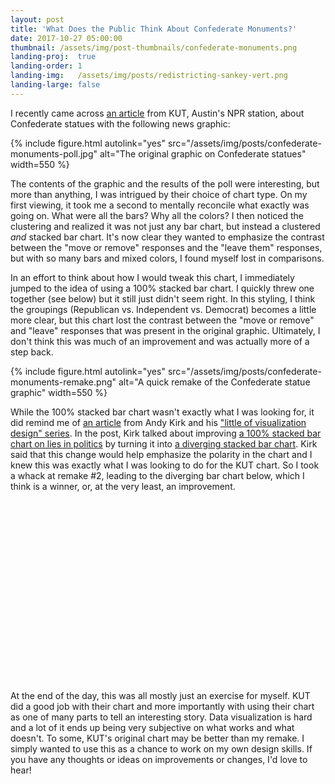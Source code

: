 ```yaml
---
layout: post
title: 'What Does the Public Think About Confederate Monuments?'
date: 2017-10-27 05:00:00
thumbnail: /assets/img/post-thumbnails/confederate-monuments.png
landing-proj:  true
landing-order: 1
landing-img:   /assets/img/posts/redistricting-sankey-vert.png
landing-large: false
---
```


I recently came across [an article](http://kut.org/post/uttt-poll-most-texas-voters-say-confederate-memorials-shouldn-t-move-0) from KUT, Austin's NPR station, about Confederate statues with the following news graphic:

{% include figure.html autolink="yes" src="/assets/img/posts/confederate-monuments-poll.jpg" alt="The original graphic on Confederate statues" width=550 %}

The contents of the graphic and the results of the poll were interesting, but more than anything, I was intrigued by their choice of chart type. On my first viewing, it took me a second to mentally reconcile what exactly was going on. What were all the bars? Why all the colors? I then noticed the clustering and realized it was not just any bar chart, but instead a clustered *and* stacked bar chart. It's now clear they wanted to emphasize the contrast between the "move or remove" responses and the "leave them" responses, but with so many bars and mixed colors, I found myself lost in comparisons.

<!-- more -->

In an effort to think about how I would tweak this chart, I immediately jumped to the idea of using a 100% stacked bar chart. I quickly threw one together (see below) but it still just didn't seem right. In this styling, I think the groupings (Republican vs. Independent vs. Democrat) becomes a little more clear, but this chart lost the contrast between the "move or remove" and "leave" responses that was present in the original graphic. Ultimately, I don't think this was much of an improvement and was actually more of a step back.

{% include figure.html autolink="yes" src="/assets/img/posts/confederate-monuments-remake.png" alt="A quick remake of the Confederate statue graphic" width=550 %}

While the 100% stacked bar chart wasn't exactly what I was looking for, it did remind me of [an article](http://www.visualisingdata.com/2016/08/little-visualisation-design-part-21/) from Andy Kirk and his ["little of visualization design" series](http://www.visualisingdata.com/2016/03/little-visualisation-design/). In the post, Kirk talked about improving [a 100% stacked bar chart on lies in politics](http://mannmetrics.com/who-lies-more/) by turning it into [a diverging stacked bar chart](https://peltiertech.com/diverging-stacked-bar-charts/). Kirk said that this change would help emphasize the polarity in the chart and I knew this was exactly what I was looking to do for the KUT chart. So I took a whack at remake #2, leading to the diverging bar chart below, which I think is a winner, or, at the very least, an improvement.

<svg id="d3-confederate-poll">
</svg>

At the end of the day, this was all mostly just an exercise for myself. KUT did a good job with their chart and more importantly with using their chart as one of many parts to tell an interesting story. Data visualization is hard and a lot of it ends up being very subjective on what works and what doesn't. To some, KUT's original chart may be better than my remake. I simply wanted to use this as a chance to work on my own design skills. If you have any thoughts or ideas on improvements or changes, I'd love to hear!

<style>
#d3-confederate-poll {
    width: 100%;
    height: 290px;
}

text.pct-label {
    fill: #36393a;
    font-size: 10px;
    text-anchor: middle;
}

rect.legend {
    width: 15px;
    height: 15px;
}

.remove    { fill: #e95946; }
.move      { fill: #42b0a1; }
.leave-add { fill: #f9a545; }
.leave     { fill: #a6a6a6; }

</style>

<script>
var confederate_svg = d3.select("#d3-confederate-poll");

var margin = {top: 100, right: 15, bottom: 75, left: 15, bar: 8},
    width  = $('#d3-confederate-poll').width() -  margin.left - margin.right,
    height = $('#d3-confederate-poll').height() - margin.top - margin.bottom;

var scale = d3.scaleLinear().range([0, width]).domain([-1,1]).nice();

var data = [ ];

d3.csv("/assets/data/kut-poll-data.csv", function(d) {
    d.leave = +d.leave;
    d.leave_add = +d.leave_add;
    d.remove = +d.remove;
    d.move = +d.move;
    d.unsure = +d.unsure;
    return d;
}, function(error, d) {
    for (var i = 0; i < d.length; i++) data.push(d[i]);

    bar_size = (height - (margin.bar * (data.length - 1))) / data.length;

    for (var i = 0; i < data.length; i++) {
        render_bar(data, i);
    }

    render_axes();
    render_text();
});

// make chart resizable
$(window).resize(function() {
    width  = $('#d3-confederate-poll').width() -  margin.left - margin.right;

    scale.range([0, width]);

    d3.selectAll('text').remove();
    d3.selectAll('rect').remove();
    d3.selectAll('line').remove();
    d3.select('#x-axis').remove();

    for (var i = 0; i < data.length; i++) {
        render_bar(data, i);
    }

    render_axes();
    render_text();
});

function render_bar(data, i) {
    confederate_svg.append('rect')
        .attr('class', 'bar leave-add')
        .attr('width', scale(data[i].leave_add) - scale(0))
        .attr('height', bar_size)
        .attr('x', margin.left + scale(0))
        .attr('y', margin.top + bar_size * i + margin.bar * i + (i > 0 ? margin.bar : 0));

    if (scale(data[i].leave_add) - scale(0) > 25) {
        confederate_svg.append('text')
            .attr('class', 'text pct-label')
            .attr('x', margin.left + scale(0) + (scale(data[i].leave_add) - scale(0)) / 2)
            .attr('y', margin.top + bar_size * (i + 0.65) + margin.bar * i + (i > 0 ? margin.bar : 0))
            .text((data[i].leave_add * 100).toFixed(0) + "%");
    }

    confederate_svg.append('rect')
        .attr('class', 'bar leave')
        .attr('width', scale(data[i].leave) - scale(0))
        .attr('height', bar_size)
        .attr('x', margin.left + scale(data[i].leave_add))
        .attr('y', margin.top + bar_size * i + margin.bar * i + (i > 0 ? margin.bar : 0));

    if (scale(data[i].leave) - scale(0) > 25) {
        confederate_svg.append('text')
            .attr('class', 'pct-label')
            .attr('x', margin.left + scale(data[i].leave_add) + (scale(data[i].leave) - scale(0)) / 2)
            .attr('y', margin.top + bar_size * (i + 0.65) + margin.bar * i + (i > 0 ? margin.bar : 0))
            .text((data[i].leave * 100).toFixed(0) + "%");
    }

    confederate_svg.append('rect')
        .attr('class', 'bar remove')
        .attr('width', scale(data[i].remove) - scale(0))
        .attr('height', bar_size)
        .attr('x', margin.left + scale(-data[i].remove - data[i].move))
        .attr('y', margin.top + bar_size * i + margin.bar * i + (i > 0 ? margin.bar : 0));

    if (scale(data[i].remove) - scale(0) > 25) {
        confederate_svg.append('text')
            .attr('class', 'pct-label')
            .attr('x', margin.left + scale(-data[i].remove - data[i].move) + (scale(data[i].remove) - scale(0)) / 2)
            .attr('y', margin.top + bar_size * (i + 0.65) + margin.bar * i + (i > 0 ? margin.bar : 0))
            .text((data[i].remove * 100).toFixed(0) + "%");
    }

    confederate_svg.append('rect')
        .attr('class', 'bar move')
        .attr('width', scale(data[i].move) - scale(0))
        .attr('height', bar_size)
        .attr('x', margin.left + scale(-data[i].move))
        .attr('y', margin.top + bar_size * i + margin.bar * i + (i > 0 ? margin.bar : 0));

    if (scale(data[i].move) - scale(0) > 25) {
        confederate_svg.append('text')
            .attr('class', 'text pct-label')
            .attr('x', margin.left + scale(-data[i].move) + (scale(data[i].move) - scale(0)) / 2)
            .attr('y', margin.top + bar_size * (i + 0.65) + margin.bar * i + (i > 0 ? margin.bar : 0))
            .text((data[i].move * 100).toFixed(0) + "%");
    }

    confederate_svg.append('text')
        .attr('class', 'text label')
        .attr('x', margin.left + scale(-data[i].remove - data[i].move) - 7)
        .attr('y', margin.top + bar_size * (i + 0.6) + margin.bar * i + (i > 0 ? margin.bar : 0))
        .style('font-size', '11.5px')
        .style('text-anchor', 'end')
        .text(clean_group_name(data[i].group));
}

function render_axes() {
    confederate_svg.append('line')
        .attr('id', 'midline')
        .attr('x1', margin.left + scale(0) + 0.5)
        .attr('x2', margin.left + scale(0) + 0.5)
        .attr('y1', margin.top)
        .attr('y2', margin.top + height + margin.bar * 2)
        .attr('stroke', 'black');

    confederate_svg.append('line')
        .attr('id', 'breakline')
        .attr('x1', margin.left)
        .attr('x2', margin.left + width)
        .attr('y1', margin.top + bar_size + margin.bar)
        .attr('y2', margin.top + bar_size + margin.bar)
        .attr('stroke', 'black')
        .attr('stroke-width', 0.75)
        .attr('stroke-dasharray', '5, 5');

    confederate_svg.append("g")
        .attr("id","x-axis")
        .attr("transform", `translate(${margin.left}, ${margin.top + height + margin.bar * 2})`)
        .call(d3.axisBottom(scale).ticks(5).tickFormat(function (d) { 
            if (d < 0) d = -d; // No nagative labels
            return d3.format(".0%")(d);
        }));
}

function render_text() {
    if (width <= 450) {
        confederate_svg.append("text")
            .attr('id', 'title1')
            .attr('id', 'title2')
            .attr("transform", `translate(${margin.left + width / 2}, 16)`)
            .style('font-size', '16px')
            .style('text-anchor', 'middle')
            .style('font-weight', 'bold')
            .text("What to do with");

        confederate_svg.append("text")
            .attr('id', 'title1')
            .attr('id', 'title2')
            .attr("transform", `translate(${margin.left + width / 2}, 32)`)
            .style('font-size', '16px')
            .style('text-anchor', 'middle')
            .style('font-weight', 'bold')
            .text("Confederate monuments?");
    } else {
        confederate_svg.append("text")
            .attr('id', 'title')
            .attr("transform", `translate(${margin.left + width / 2}, 27.5)`)
            .style('font-size', '18px')
            .style('text-anchor', 'middle')
            .style('font-weight', 'bold')
            .text("What to do with Confederate monuments?");
    }

    /* legend */
    confederate_svg.append("rect")
        .attr('class', 'legend remove')
        .attr("x", margin.left + width / 2 - 20)
        .attr("y", 42.5);

    confederate_svg.append("text")
        .attr("transform", `translate(${margin.left + width / 2 - 25}, 55)`)
        .style('font-size', '12px')
        .style('text-anchor', 'end')
        .text("Remove them");

    confederate_svg.append("rect")
        .attr('class', 'legend move')
        .attr("x", margin.left + width / 2 - 20)
        .attr("y", 67.5);

    confederate_svg.append("text")
        .attr("transform", `translate(${margin.left + width / 2 - 25}, 80)`)
        .style('font-size', '12px')
        .style('text-anchor', 'end')
        .text("Move to museums");

    confederate_svg.append("rect")
        .attr('class', 'legend leave-add')
        .attr("x", margin.left + width / 2 + 5)
        .attr("y", 67.5);

    confederate_svg.append("text")
        .attr("transform", `translate(${margin.left + width / 2 + 25}, 80)`)
        .style('font-size', '12px')
        .style('text-anchor', 'start')
        .text(`${width <= 300 ? "A" : "Leave them, a"}dd ${width <= 400 ? " " : "historical "}context`);

    confederate_svg.append("rect")
        .attr('class', 'legend leave')
        .attr("x", margin.left + width / 2 + 5)
        .attr("y", 42.5);

    confederate_svg.append("text")
        .attr("transform", `translate(${margin.left + width / 2 + 25}, 55)`)
        .style('font-size', '12px')
        .style('text-anchor', 'start')
        .text("Leave them as is");

    /* source */
    confederate_svg.append("text")
        .attr("transform", `translate(${margin.left + width}, ${margin.top + height + 55})`)
        .style('font-size', '11px')
        .style('text-anchor', 'end')
        .style('fill', '#989c9e')
        .text("Source: UT/TT Poll, KUT 90.5");
}

function clean_group_name(group) {
    if (width <= 450) {
        if (group == "independents") return "Indep.";
        else if (group == "all") return "All";
        else return group[0].toUpperCase() + group.substring(1,3) + ".";
    }
    else {
        return group[0].toUpperCase() + group.substring(1,group.length);
    }
}
</script>



